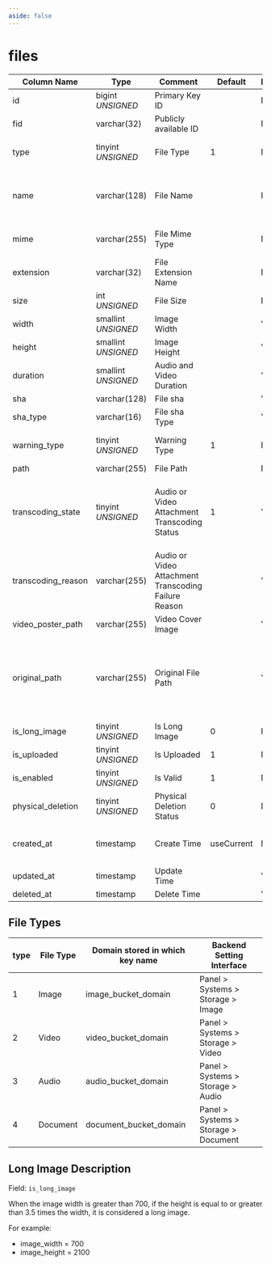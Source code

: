 ```yaml
---
aside: false
---
```


# files

| Column Name | Type | Comment | Default | Null | Remark |
| --- | --- | --- | --- | --- | --- |
| id | bigint *UNSIGNED* | Primary Key ID |  | NO | Auto Increment |
| fid | varchar(32) | Publicly available ID |  | NO | **Unique** |
| type | tinyint *UNSIGNED* | File Type | 1 | NO | 1.Image / 2.Video / 3.Audio / 4.Document |
| name | varchar(128) | File Name |  | NO | Full original name, filename when uploading, including extension |
| mime | varchar(255) | File Mime Type |  | NO | For example: image/jpeg or video/mp4 |
| extension | varchar(32) | File Extension Name |  | NO | For example: jpg or jpeg |
| size | int *UNSIGNED* | File Size |  | NO | Unit Byte |
| width | smallint *UNSIGNED* | Image Width |  | YES | Image file specific: pixels px |
| height | smallint *UNSIGNED* | Image Height |  | YES | Image file specific: pixels px |
| duration | smallint *UNSIGNED* | Audio and Video Duration |  | YES | Unit: seconds |
| sha | varchar(128) | File sha |  | YES | File sha encoding |
| sha_type | varchar(16) | File sha Type |  | YES | For example, `sha1` or `sha256` |
| warning_type | tinyint *UNSIGNED* | Warning Type | 1 | NO | 1.No 2.Nudity 3.Violence 4.Sensitive |
| path | varchar(255) | File Path |  | NO | **Relative path** |
| transcoding_state | tinyint *UNSIGNED* | Audio or Video Attachment Transcoding Status | 1 | YES | Transcoding status: 1.Pending 2.Transcoding 3.Transcoding Completed 4.Transcoding Failed |
| transcoding_reason | varchar(255) | Audio or Video Attachment Transcoding Failure Reason |  | YES | Transcoding failure reason |
| video_poster_path | varchar(255) | Video Cover Image |  | YES | Video cover image path |
| original_path | varchar(255) | Original File Path |  | YES | **Relative path**<br>If the file involves transcoding, the storage path of the file before transcoding<br>If not, leave empty |
| is_long_image | tinyint *UNSIGNED* | Is Long Image | 0 | NO | Image file specific<br>0.No / 1.Yes |
| is_uploaded | tinyint *UNSIGNED* | Is Uploaded | 1 | NO | 0.No / 1.Yes |
| is_enabled | tinyint *UNSIGNED* | Is Valid | 1 | NO | 0.Invalid / 1.Valid |
| physical_deletion | tinyint *UNSIGNED* | Physical Deletion Status | 0 | NO | 0.No / 1.Yes (File physically deleted) |
| created_at | timestamp | Create Time | useCurrent | NO | For example, MySQL defaults to `CURRENT_TIMESTAMP` |
| updated_at | timestamp | Update Time |  | YES |  |
| deleted_at | timestamp | Delete Time |  | YES |  |

## File Types

| type | File Type | Domain stored in which key name | Backend Setting Interface |
| --- | --- | --- | --- |
| 1 | Image | image_bucket_domain | Panel > Systems > Storage > Image |
| 2 | Video | video_bucket_domain | Panel > Systems > Storage > Video |
| 3 | Audio | audio_bucket_domain | Panel > Systems > Storage > Audio |
| 4 | Document | document_bucket_domain | Panel > Systems > Storage > Document |

## Long Image Description

Field: `is_long_image`

When the image width is greater than 700, if the height is equal to or greater than 3.5 times the width, it is considered a long image.

For example:
- image_width = 700
- image_height = 2100
